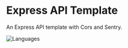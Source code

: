 # Express API Template
An Express API template with Cors and Sentry.

![Languages](https://skillicons.dev/icons?i=nodejs,express,sentry)
